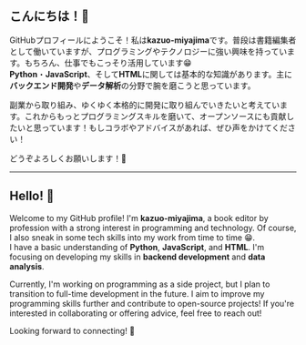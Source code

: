 ## こんにちは！👋

GitHubプロフィールにようこそ！私は**kazuo-miyajima**です。普段は書籍編集者として働いていますが、プログラミングやテクノロジーに強い興味を持っています。もちろん、仕事でもこっそり活用しています😁  
**Python**・**JavaScript**、そして**HTML**に関しては基本的な知識があります。主に**バックエンド開発**や**データ解析**の分野で腕を磨こうと思っています。

副業から取り組み、ゆくゆく本格的に開発に取り組んでいきたいと考えています。これからもっとプログラミングスキルを磨いて、オープンソースにも貢献したいと思っています！もしコラボやアドバイスがあれば、ぜひ声をかけてください！

どうぞよろしくお願いします！🚀

---

## Hello! 👋

Welcome to my GitHub profile! I'm **kazuo-miyajima**, a book editor by profession with a strong interest in programming and technology. Of course, I also sneak in some tech skills into my work from time to time 😁.  
I have a basic understanding of **Python**, **JavaScript**, and **HTML**. I'm focusing on developing my skills in **backend development** and **data analysis**.

Currently, I'm working on programming as a side project, but I plan to transition to full-time development in the future. I aim to improve my programming skills further and contribute to open-source projects! If you're interested in collaborating or offering advice, feel free to reach out!

Looking forward to connecting! 🚀
